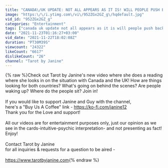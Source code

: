 ```yaml
---
title: "CANADA\/UK UPDATE: NOT ALL APPEARS AS IT IS! WILL PEOPLE PUSH BACK? ARE PEOPLE WAKING UP?"
image: "https:\/\/i.ytimg.com\/vi\/952ZGx2GZ_g\/hqdefault.jpg"
vid_id: "952ZGx2GZ_g"
categories: "Entertainment"
tags: ["canada uk update not all appears as it is will people push back are people waking up","canada uk mega read","what next people waking up"]
date: "2021-11-23T01:16:27+03:00"
vid_date: "2021-11-22T18:02:08Z"
duration: "PT30M39S"
viewcount: "24322"
likeCount: "6617"
dislikeCount: "26"
channel: "Tarot by Janine"
---
```

{% raw %}Check out Tarot by Janine's new video where she does a reading where she looks in on the situation with Canada and the UK! How are things looking for both countries? What's going on behind the scenes? Are people waking up? Where do the people sit? Join in!<br /><br />If you would like to support Janine and Guy with the channel, <br />here's a &quot;Buy Us A Coffee&quot; link - <a rel="nofollow" target="blank" href="https://ko-fi.com/janine12">https://ko-fi.com/janine12</a><br />Thank you for the Love and support!<br /><br />All our videos are for entertainment purposes only, just our opinion as we see in the cards-intuitive-psychic interpretation- and not presenting as fact! Enjoy!<br /><br />Contact Tarot by Janine<br />for all inquiries &amp; requests for a question to be aired - <br /><br /><a rel="nofollow" target="blank" href="https://www.tarotbyjanine.com">https://www.tarotbyjanine.com</a>{% endraw %}
